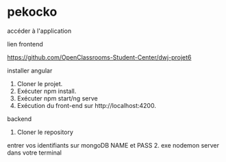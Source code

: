 # pekocko
accéder à l'application

lien frontend

https://github.com/OpenClassrooms-Student-Center/dwj-projet6


installer angular

1. Cloner le projet.
2. Exécuter npm install.
3. Exécuter npm start/ng serve
4. Exécution du front-end  sur ​http://localhost:4200​.


backend

1. Cloner le repository

entrer vos identifiants sur mongoDB NAME et PASS 
2. exe nodemon server dans votre terminal
